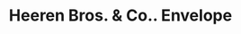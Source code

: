 ---
doi: 10.7916/D8JM3NTZ
date_other: '1894'
date_other_textual: '1894'
form: printed ephemera
genre:
- Envelopes
name:
- Heeren Bros. & Co.
object_in_context_url: https://biggert.cul.columbia.edu/items/view/ave_biggert_01469
subject_hierarchical_geographic:
- Pittsburgh, Pennsylvania, United States
subject_name:
- Heeren Bros. & Co.
title: Heeren Bros. & Co.. Envelope
sort_title: Heeren Bros. & Co.. Envelope
call_number: ave_biggert_01469
coordinates:
- 40.439722222222215,-79.97638888888889
pid: ave_biggert_01469
identifiers: ave_biggert_01469
thumbnail: https://derivativo-1.library.columbia.edu/iiif/2/ldpd:344005/full/!256,256/0/native.jpg
permalink: /biggert/ave_biggert_01469/
layout: iiif-image-page
---